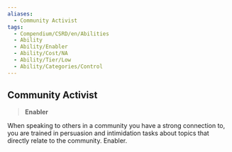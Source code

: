```yaml
---
aliases:
  - Community Activist
tags:
  - Compendium/CSRD/en/Abilities
  - Ability
  - Ability/Enabler
  - Ability/Cost/NA
  - Ability/Tier/Low
  - Ability/Categories/Control
---
```

  
    
## Community Activist    
>**Enabler**  
    
When speaking to others in a community you have a strong connection to, you are trained in persuasion and intimidation tasks about topics that directly relate to the community. Enabler.